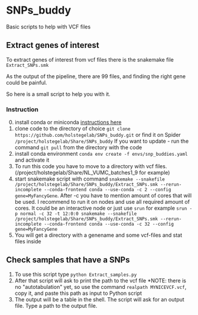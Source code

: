 # SNPs_buddy
Basic scripts to help with VCF files 

## Extract genes of interest
To extract genes of interest from vcf files there is the snakemake file `Extract_SNPs.smk`

As the output of the pipeline, there are 99 files, and finding the right gene could be painful. 

So here is a small script to help you with it.

### Instruction



0. install conda or miniconda [instructions here](https://docs.anaconda.com/free/miniconda/miniconda-install/)
1. clone code to the directory of choice `git clone https://github.com/holstegelab/SNPs_buddy.git` or find it on Spider `/project/holstegelab/Share/SNPs_buddy`
    If you want to update - run the command `git pull` from the directory with the code
3. install conda environment `conda env create -f envs/snp_buddies.yaml` and activate it
4. To run this code you have to move to a directory with vcf files. (/project/holstegelab/Share/NL_VUMC_batches1_9 for example)
5. start snakemake script with command `snakemake --snakefile /project/holstegelab/Share/SNPs_buddy/Extract_SNPs.smk --rerun-incomplete --conda-frontend conda --use-conda -c 2 --config gene=MyFancyGene`. After -c you have to mention amount of cores that will be used. I recommend to run it on nodes and use all required amount of cores. It could be an interactive node or just use `srun` for example `srun -p normal -c 32 -t 12:0:0 snakemake --snakefile /project/holstegelab/Share/SNPs_buddy/Extract_SNPs.smk --rerun-incomplete --conda-frontend conda --use-conda -c 32 --config gene=MyFancyGene`
6. You will get a directory with a genename and some vcf-files and stat files inside


## Check samples that have a SNPs

1.  To use this script type `python Extract_samples.py`
2. After that script will ask to print the path to the vcf file
        *NOTE: there is no "autotabulation" yet, so use the command `realpath MYNICEVCF.vcf`, copy it, and paste this path as input to Python script
3. The output will be a table in the shell. The script will ask for an output file. Type a path to the output file.


